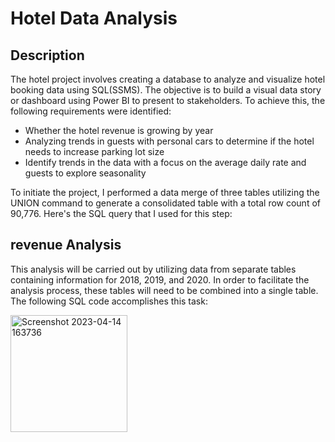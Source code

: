 # Hotel Data Analysis

## Description

The hotel project involves creating a database to analyze and visualize hotel booking data using SQL(SSMS). The objective is to build a visual data story or dashboard using Power BI to present to stakeholders. To achieve this, the following requirements were identified:

* Whether the hotel revenue is growing by year
* Analyzing trends in guests with personal cars to determine if the hotel needs to increase parking lot size
* Identify trends in the data with a focus on the average daily rate and guests to explore seasonality


To initiate the project, I performed a data merge of three tables utilizing the UNION command to generate a consolidated table with a total row count of 90,776. Here's the SQL query that I used for this step:


## revenue Analysis

This analysis will be carried out by utilizing data from separate tables containing information for 2018, 2019, and 2020. In order to facilitate the analysis process, these tables will need to be combined into a single table. The following SQL code accomplishes this task:

<img width="187" alt="Screenshot 2023-04-14 163736" src="https://user-images.githubusercontent.com/94572320/232170884-e2bd8f94-37a4-476b-8963-03b0afc99c0c.png">



